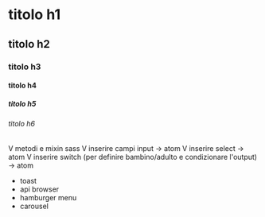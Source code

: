 # titolo h1

## titolo h2

### titolo h3

#### titolo h4

##### titolo h5

###### titolo h6

V metodi e mixin sass
V inserire campi input -> atom
V inserire select -> atom
V inserire switch (per definire bambino/adulto e condizionare l'output) -> atom

- toast
- api browser
- hamburger menu
- carousel
